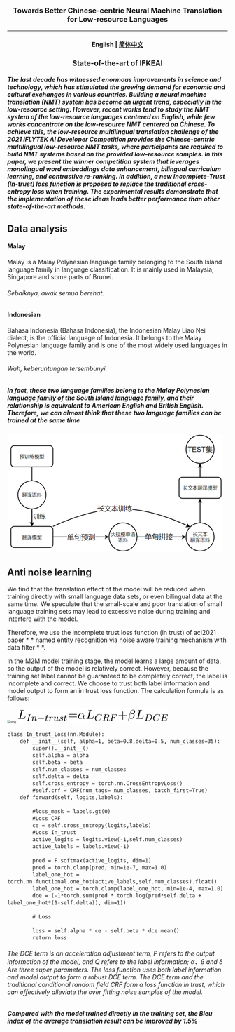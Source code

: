 <h3 align="center">Towards Better Chinese-centric Neural Machine Translation for
Low-resource Languages
</h3>


<hr>
<h4 align="center">
    <p>
        <b>English</b> |
        <a href="https://github.com/WENGSYX/Low-resource-text-translation/blob/main/readme_zh.md">简体中文</a>
    <p>
</h4>



<h3 align="center">
    <p>State-of-the-art of IFKEAI</p>
</h3>




#####             The last decade has witnessed enormous improvements in science and technology, which has stimulated the growing demand for economic and cultural exchanges in various countries. Building a neural machine translation (NMT) system has become an urgent trend, especially in the low-resource setting. However, recent works tend to study the NMT system of the low-resource languages centered on English, while few works concentrate on the low-resource NMT centered on Chinese. To achieve this, the low-resource multilingual translation challenge of the 2021 iFLYTEK AI Developer Competition provides the Chinese-centric multilingual low-resource NMT tasks, where participants are required to build NMT systems based on the provided low-resource samples. In this paper, we present the winner competition system that leverages monolingual word embeddings data enhancement, bilingual curriculum learning, and contrastive re-ranking. In addition, a new Incomplete-Trust (In-trust) loss function is proposed to replace the traditional cross-entropy loss when training. The experimental results demonstrate that the implementation of these ideas leads better performance than other state-of-the-art methods. 



## Data analysis



#### Malay

Malay is a Malay Polynesian language family belonging to the South Island language family in language classification. It is mainly used in Malaysia, Singapore and some parts of Brunei.

###### Sebaiknya, awak semua berehat.



#### Indonesian

Bahasa Indonesia (Bahasa Indonesia), the Indonesian Malay Liao Nei dialect, is the official language of Indonesia. It belongs to the Malay Polynesian language family and is one of the most widely used languages in the world.

###### Wah, keberuntungan tersembunyi.



##### In fact, these two language families belong to the Malay Polynesian language family of the South Island language family, and their relationship is equivalent to American English and British English. Therefore, we can almost think that these two language families can be trained at the same time

<img src="img/img4.png" alt="img" style="zoom:50%;" />



## Anti noise learning

We find that the translation effect of the model will be reduced when training directly with small language data sets, or even bilingual data at the same time. We speculate that the small-scale and poor translation of small language training sets may lead to excessive noise during training and interfere with the model.



Therefore, we use the incomplete trust loss function (in trust) of acl2021 paper * * named entity recognition via noise aware training mechanism with data filter * *.



In the M2M model training stage, the model learns a large amount of data, so the output of the model is relatively correct. However, because the training set label cannot be guaranteed to be completely correct, the label is incomplete and correct. We choose to trust both label information and model output to form an in trust loss function. The calculation formula is as follows:



<img src="C:\Users\14301\Downloads\img\img2.png" alt="img" style="zoom:50%;" />

<img src="img/img1.png" alt="img" style="zoom:50%;" />



```
class In_trust_Loss(nn.Module):
    def __init__(self, alpha=1, beta=0.8,delta=0.5, num_classes=35):
        super().__init__()
        self.alpha = alpha
        self.beta = beta
        self.num_classes = num_classes
        self.delta = delta
        self.cross_entropy = torch.nn.CrossEntropyLoss()
        #self.crf = CRF(num_tags= num_classes, batch_first=True)
    def forward(self, logits,labels):

        #loss_mask = labels.gt(0)
        #Loss CRF
        ce = self.cross_entropy(logits,labels)
        #Loss In_trust
        active_logits = logits.view(-1,self.num_classes)
        active_labels = labels.view(-1)

        pred = F.softmax(active_logits, dim=1)
        pred = torch.clamp(pred, min=1e-7, max=1.0)
        label_one_hot = torch.nn.functional.one_hot(active_labels,self.num_classes).float()
        label_one_hot = torch.clamp(label_one_hot, min=1e-4, max=1.0)
        dce = (-1*torch.sum(pred * torch.log(pred*self.delta + label_one_hot*(1-self.delta)), dim=1))

        # Loss

        loss = self.alpha * ce - self.beta * dce.mean()
        return loss
```

###### The DCE term is an acceleration adjustment term, P refers to the output information of the model, and Q refers to the label information; α、β and δ Are three super parameters. The loss function uses both label information and model output to form a robust DCE term. The DCE term and the traditional conditional random field CRF form a loss function in trust, which can effectively alleviate the over fitting noise samples of the model.

##### Compared with the model trained directly in the training set, the Bleu index of the average translation result can be improved by 1.5%


